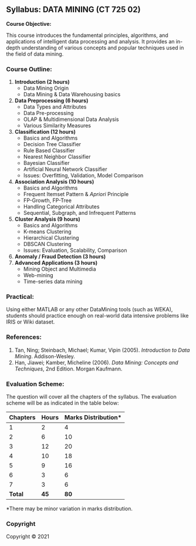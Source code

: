 ## Syllabus: DATA MINING (CT 725 02)

**Course Objective:**

This course introduces the fundamental principles, algorithms, and applications of intelligent data processing and analysis. It provides an in-depth understanding of various concepts and popular techniques used in the field of data mining.

### Course Outline:

1. **Introduction (2 hours)**
    - Data Mining Origin
    - Data Mining & Data Warehousing basics
2. **Data Preprocessing (6 hours)**
    - Data Types and Attributes 
    - Data Pre-processing 
    - OLAP & Multidimensional Data Analysis
    - Various Similarity Measures
3. **Classification (12 hours)**
    - Basics and Algorithms
    - Decision Tree Classifier
    - Rule Based Classifier
    - Nearest Neighbor Classifier
    - Bayesian Classifier
    - Artificial Neural Network Classifier
    - Issues: Overfitting, Validation, Model Comparison
4. **Association Analysis (10 hours)**
    - Basics and Algorithms
    - Frequent Itemset Pattern & *Apriori* Principle
    - FP-Growth, FP-Tree
    - Handling Categorical Attributes
    - Sequential, Subgraph, and Infrequent Patterns
5. **Cluster Analysis (9 hours)**
    - Basics and Algorithms
    - K-means Clustering
    - Hierarchical Clustering 
    - DBSCAN Clustering
    - Issues: Evaluation, Scalability, Comparison 
6. **Anomaly / Fraud Detection (3 hours)**
7. **Advanced Applications (3 hours)**
    - Mining Object and Multimedia
    - Web-mining 
    - Time-series data mining

### Practical:

Using either MATLAB or any other DataMining tools (such as WEKA), students should practice enough on real-world data intensive problems like IRIS or Wiki dataset. 

### References:

1. Tan, Ning; Steinbach, Michael; Kumar, Vipin (2005). *Introduction to Data Mining*. Addison-Wesley.
2. Han, Jiawei; Kamber, Micheline (2006). *Data Mining: Concepts and Techniques*, 2nd Edition. Morgan Kaufmann.

### Evaluation Scheme:

The question will cover all the chapters of the syllabus. The evaluation scheme will be as indicated in the table below:

| Chapters | Hours | Marks Distribution* |
|---|---|---|
| 1 | 2 | 4 |
| 2 | 6 | 10 |
| 3 | 12 | 20 |
| 4 | 10 | 18 |
| 5 | 9 | 16 |
| 6 | 3 | 6 |
| 7 | 3 | 6 |
| **Total** | **45** | **80** |

*There may be minor variation in marks distribution.

### Copyright

Copyright © 2021